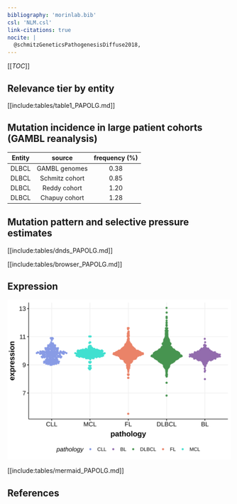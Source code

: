 ```yaml
---
bibliography: 'morinlab.bib'
csl: 'NLM.csl'
link-citations: true
nocite: |
  @schmitzGeneticsPathogenesisDiffuse2018, 
---
```

[[_TOC_]]


## Relevance tier by entity

[[include:tables/table1_PAPOLG.md]]

## Mutation incidence in large patient cohorts (GAMBL reanalysis)

|Entity|source        |frequency (%)|
|:------:|:--------------:|:-------------:|
|DLBCL |GAMBL genomes |0.38         |
|DLBCL |Schmitz cohort|0.85         |
|DLBCL |Reddy cohort  |1.20         |
|DLBCL |Chapuy cohort |1.28         |

## Mutation pattern and selective pressure estimates

[[include:tables/dnds_PAPOLG.md]]




[[include:tables/browser_PAPOLG.md]]

## Expression
![](images/gene_expression/PAPOLG_by_pathology.svg)
<!-- ORIGIN: schmitzGeneticsPathogenesisDiffuse2018a -->
<!-- DLBCL: schmitzGeneticsPathogenesisDiffuse2018a -->

[[include:tables/mermaid_PAPOLG.md]]

## References

